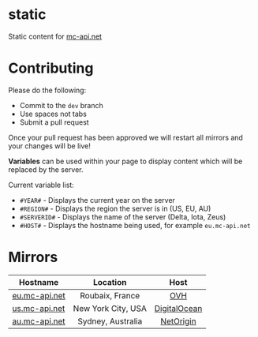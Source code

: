static
======

Static content for [mc-api.net](https://mc-api.net)

Contributing
======
Please do the following:
- Commit to the ``dev`` branch
- Use spaces not tabs
- Submit a pull request

Once your pull request has been approved we will restart all mirrors and your changes will be live!

**Variables** can be used within your page to display content which will be replaced by the server.

Current variable list:
- ```#YEAR#``` - Displays the current year on the server
- ```#REGION#``` - Displays the region the server is in (US, EU, AU)
- ```#SERVERID#``` - Displays the name of the server (Delta, Iota, Zeus)
- ```#HOST#``` - Displays the hostname being used, for example ``eu.mc-api.net``

Mirrors
======
| Hostname        | Location           | Host  |
| ------------- |:-------------:|:-----:|
| [eu.mc-api.net](https://eu.mc-api.net)      | Roubaix, France | [OVH](http://imnjb.me/donate) |
| [us.mc-api.net](https://us.mc-api.net)      | New York City, USA | [DigitalOcean](https://www.digitalocean.com/?refcode=f8c7ada39e1b) |
| [au.mc-api.net](https://au.mc-api.net)      | Sydney, Australia | [NetOrigin](https://clients.netorigin.com.au/aff.php?aff=121) |

